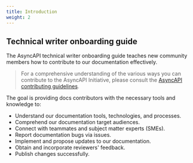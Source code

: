 ```yaml
---
title: Introduction
weight: 2
---
```

## Technical writer onboarding guide

The AsyncAPI technical writer onboarding guide teaches new community members how to contribute to our documentation effectively. 

> For a comprehensive understanding of the various ways you can contribute to the AsyncAPI Initiative, please consult the [AsyncAPI contributing guidelines](https://github.com/asyncapi/community/blob/master/CONTRIBUTING.md).

The goal is providing docs contributors with the necessary tools and knowledge to:

* Understand our documentation tools, technologies, and processes.
* Comprehend our documentation target audiences.
* Connect with teammates and subject matter experts (SMEs).
* Report documentation bugs via issues.
* Implement and propose updates to our documentation.
* Obtain and incorporate reviewers' feedback.
* Publish changes successfully.
